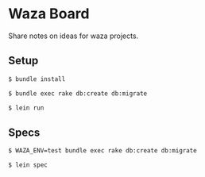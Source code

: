 # Waza Board

Share notes on ideas for waza projects.

## Setup

```bash
$ bundle install
```
```bash
$ bundle exec rake db:create db:migrate
```
```bash
$ lein run
```

## Specs

```bash
$ WAZA_ENV=test bundle exec rake db:create db:migrate
```
```bash
$ lein spec
```
